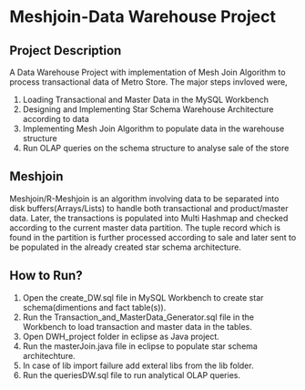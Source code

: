 # Meshjoin-Data Warehouse Project

## Project Description
A Data Warehouse Project with implementation of Mesh Join Algorithm to process transactional data of Metro Store. The major steps invloved were,
1) Loading Transactional and Master Data in the MySQL Workbench
2) Designing and Implementing Star Schema Warehouse Architecture according to data
3) Implementing Mesh Join Algorithm to populate data in the warehouse structure
4) Run OLAP queries on the schema structure to analyse sale of the store

## Meshjoin
Meshjoin/R-Meshjoin is an algorithm involving data to be separated into disk buffers(Arrays/Lists) to handle both transactional and product/master data. Later, the transactions is populated into Multi Hashmap and checked according to the current master data partition. The tuple record which is found in the partition is further processed according to sale and later sent to be populated in the already created star schema architecture. 

## How to Run?
1) Open the create_DW.sql file in MySQL Workbench to create star schema(dimentions and fact table(s)).
2) Run the Transaction_and_MasterData_Generator.sql file in the Workbench to load transaction and master data in the tables.
3) Open DWH_project folder in eclipse as Java project.
4) Run the masterJoin.java file in eclipse to populate star schema architechture.
5) In case of lib import failure add exteral libs from the lib folder.
6) Run the queriesDW.sql file to run analytical OLAP queries.
